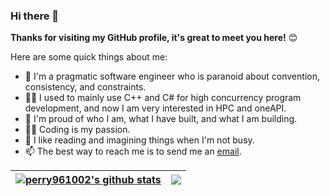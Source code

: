 ### Hi there 👋

**Thanks for visiting my GitHub profile, it's great to meet you here!** 😊

Here are some quick things about me:

- 🔭 I'm a pragmatic software engineer who is paranoid about convention, consistency, and constraints.
- 🕵️‍♀️ I used to mainly use C++ and C# for high concurrency program development, and now I am very interested in HPC and oneAPI.
- 🧸 I'm proud of who I am, what I have built, and what I am building.
- 🧑‍💻 Coding is my passion.
- 💬 I like reading and imagining things when I'm not busy.
- 📫 The best way to reach me is to send me an [email](mailto:Perry961002@163.com).

| <a href="https://github.com/anuraghazra/github-readme-stats"><img align="center" src="https://github-readme-stats.vercel.app/api?username=perry961002&show_icons=true&include_all_commits=true&theme=buefy&hide_border=true" alt="perry961002's github stats" /></a> | <a href="https://github.com/anuraghazra/github-readme-stats"><img align="center" src="https://github-readme-stats.vercel.app/api/top-langs/?username=perry961002&layout=compact&theme=buefy&hide_border=true" /></a> |
| ------------- | ------------- |
